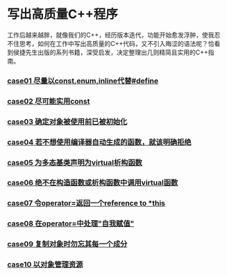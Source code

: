 # 写出高质量C++程序
工作后越来越胖，就像我们的C++，经历版本迭代，功能开始愈发浮肿，使我忍不住思考，如何在工作中写出高质量的C++代码，又不引入晦涩的语法呢？恰看到侯捷先生出版的系列书籍，深受启发，决定整理出几则精简且实用的C++指南。
### [case01 尽量以const,enum,inline代替#define](Effective_C++/case01.md)
### [case02 尽可能实用const](Effective_C++/case02.md)
### [case03 确定对象被使用前已被初始化](Effective_C++/case03.md)
### [case04 若不想使用编译器自动生成的函数，就该明确拒绝](Effective_C++/case04.md)
### [case05 为多态基类声明为virtual析构函数](Effective_C++/case05.md)
### [case06 绝不在构造函数或析构函数中调用virtual函数](Effective_C++/case06.md)
### [case07 令operator=返回一个reference to *this](Effective_C++/case07.md)
### [case08 在operator=中处理"自我赋值"](Effective_C++/case08.md)
### [case09 复制对象时勿忘其每一个成分](Effective_C++/case09.md)
### [case10 以对象管理资源](Effective_C++/case10.md)